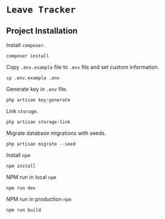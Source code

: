 #                             `Leave Tracker`
## Project Installation

Install ``composer``.

```
composer install
```

Copy ``.env.example`` file to ``.env`` file and set custom information.

```
cp .env.example .env
```

Generate key in ``.env`` file.

```
php artisan key:generate
```

Link ``storage``.

```
php artisan storage:link
```

Migrate database migrations with seeds.

```
php artisan migrate --seed
```

Install ``npm``

```
npm install
```

NPM run in local ``npm``

```
npm run dev
```

NPM run in production ``npm``

```
npm run build
```
